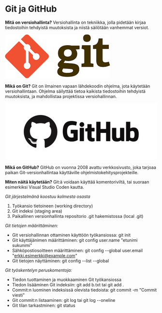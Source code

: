 # Git ja GitHub


**Mitä on versiohallinta?**
Versiohallinta on tekniikka, jolla pidetään kirjaa tiedostoihin tehdyistä muutoksista ja niistä säilötään vanhemmat versiot.

![alt text](git.png)

**Mikä on Git?**
Git on ilmainen vapaan lähdekoodin ohjelma, jota käytetään versiohallintaan. Ohjelma säilyttää tietoa kaikista tiedostoihin tehdyistä muutoksista, ja mahdollistaa projektissa versiohallinnan.

![alt text](github.png)

**Mikä on GitHub?**
GitHub on vuonna 2008 avattu verkkosivusto, joka tarjoaa paikan Git-versionhallintaa käyttäville ohjelmistokehitysprojekteille.

**Miten näitä käytetään?**
Git:ä voidaan käyttää komentoriviltä, tai suoraan esimerkiksi Visual Studio Coden kautta. 

*Git järjestelmänä koostuu kolmesta osasta*
  1. Työkansio tietoineen (working directory)
  2. Git indeksi (staging area)
  3. Paikallinen versionhallinta repositorio .git hakemistossa (local .git)

*Git tietojen määrittäminen:*
  - Git versiohallinnan ottaminen käyttöön työkansiossa: git init
  - Git käyttäjänimen määrittäminen: git config user.name "etunimi sukunimi"
  - Sähköpostiosoitteen määrittäminen: git config --global user.email "erkki.esimerkki@example.com"
  - Git tietojen näyttäminen: git config --list --global
    
*Git työskentelyn peruskomentoja:*
  - Tiedon tuottaminen ja muokkaaminen Git työkansiossa
  - Tiedon lisääminen Git indeksiin: git add b.txt tai git add .
  - Commit:n luominen indeksissä olevista tiedoista: git commit -m "Commit viesti"
  - Git commit:n listaaminen: git log tai git log --oneline
  - Git tilan tarkastminen: git status




